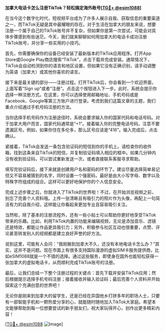 **加拿大电话卡怎么注册TikTok？轻松搞定海外账号[[TG💪+ @esim1088](https://t.me/s/esim1088)]**

在当今这个数字化时代，短视频平台成为了许多人展示自我、获取信息的重要渠道之一，而TikTok无疑是其中最耀眼的存在。对于生活在加拿大的朋友来说，想要注册一个属于自己的TikTok账号并不复杂，但如果你是第一次尝试，可能会对具体步骤感到有些迷茫。今天，我们就来聊聊如何用加拿大的电话卡成功注册TikTok账号，并分享一些实用的小技巧。

首先，你需要确保你的设备已经安装了最新版本的TikTok应用程序。打开App Store或Google Play商店搜索“TikTok”，点击下载并完成安装。通常情况下，TikTok会自动检测到你的语言和地区设置，但如果它没有正确识别，请手动调整为英语（加拿大）或其他你喜欢的语言。

接下来是最关键的部分——注册过程。打开TikTok后，你会看到一个欢迎界面，上面写着“Sign up”或者“注册”。点击这个按钮进入下一步。此时，系统会提示你选择一种注册方式。在这里，你可以选择使用邮箱地址、手机号码或是Facebook、Google等第三方账户进行登录。考虑到我们这篇文章的主题，我们重点介绍通过手机号码注册的方法。

当你选择手机号码作为注册途径时，系统会要求输入你的国家代码和电话号码。对于加拿大用户而言，国家代码通常是“+1”。接着输入你的完整电话号码，注意不要遗漏区号。例如，如果你住在多伦多，那么区号应该是“416”。输入完成后，点击确认。

紧接着，TikTok会发送一条包含验证码的短信到你的手机上。请检查你的收件箱，找到这条来自TikTok的短信，并复制验证码填入相应的框中。如果几分钟内没有收到验证码，可以尝试重新发送一次，或者直接联系客服寻求帮助。

填写完验证码后，接下来就是创建用户名和密码的环节了。建议尽量选择简单易记但又不容易被猜到的名字，同时设置一个强密码，最好是由大小写字母、数字以及特殊字符组成的组合。这样可以更好地保护你的个人信息安全。

完成上述步骤之后，你就进入了TikTok的世界啦！不过，在开始浏览视频之前，别忘了完善个人资料哦。上传一张清晰且有吸引力的照片作为头像，再配上一句简洁有力的自我介绍，这样能让你看起来更加专业且容易吸引关注。

当然啦，除了基本的注册流程外，还有一些小贴士可以帮助你更好地享受TikTok带来的乐趣。比如，利用TikTok内置的功能来编辑视频，无论是添加音乐、滤镜还是特效，都能让作品更具吸引力；另外，积极参与社区互动也很重要，点赞、评论甚至转发别人的视频都是建立良好声誉的好方法。

说到这里，可能有人会问：“我刚搬到加拿大不久，还没有本地电话卡怎么办？”其实，这并不是问题。现在市面上有很多支持国际漫游的虚拟SIM卡服务提供商，比如eSIM1088就是一个不错的选择。通过这些服务，即使身在国外也能轻松获得一张加拿大的虚拟电话卡，从而顺利完成TikTok账号的注册。

最后，让我们总结一下整个注册过程的关键点：首先下载并安装TikTok应用；然后根据提示选择手机号码注册；接着接收并输入验证码；最后完善个人资料并开始探索这个充满创意的世界吧！

无论你是刚来到加拿大的留学生，还是已经在异国他乡打拼多年的职场人士，只要有一部智能手机和一颗热爱分享的心，就能随时随地加入TikTok大家庭。希望本文能够帮助到每一位想要尝试的新手朋友们，祝大家玩得开心，创作出更多精彩内容！

[[TG💪+ @esim1088](https://t.me/s/esim1088) ![Image](https://i.postimg.cc/4NQfJmqS/Snipaste-2025-05-13-00-14-12.png)]